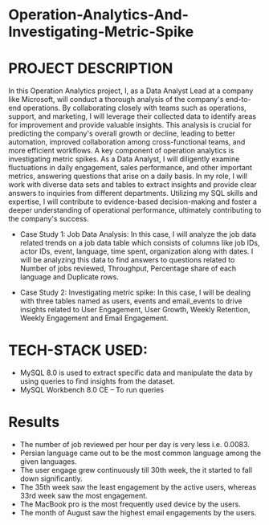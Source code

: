 # Operation-Analytics-And-Investigating-Metric-Spike
# PROJECT DESCRIPTION
In this Operation Analytics project, I, as a Data Analyst Lead at a company like Microsoft, will conduct a thorough analysis of the company's end-to-end operations. By collaborating closely with teams such as operations, support, and marketing, I will leverage their collected data to identify areas for improvement and provide valuable insights.
This analysis is crucial for predicting the company's overall growth or decline, leading to better automation, improved collaboration among cross-functional teams, and more efficient workflows.
A key component of operation analytics is investigating metric spikes. As a Data Analyst, I will diligently examine fluctuations in daily engagement, sales performance, and other important metrics, answering questions that arise on a daily basis.
In my role, I will work with diverse data sets and tables to extract insights and provide clear answers to inquiries from different departments. Utilizing my SQL skills and expertise, I will contribute to evidence-based decision-making and foster a deeper understanding of operational performance, ultimately contributing to the company's success.

- Case Study 1: Job Data Analysis:
In this case, I will analyze the job data related trends on a job data table which consists of columns like job IDs, actor IDs, event, language, time spent, organization along with dates. I will be analyzing this data to find answers to questions related to Number of jobs reviewed, Throughput, Percentage share of each language and Duplicate rows.

- Case Study 2: Investigating metric spike:
In this case, I will be dealing with three tables named as users, events and email_events to drive insights related to User Engagement, User Growth, Weekly Retention, Weekly Engagement and Email Engagement.
# TECH-STACK USED:
- MySQL 8.0 is used to extract specific data and manipulate the data by using queries to find insights from the dataset.
- MySQL Workbench 8.0 CE – To run queries
# Results
- The number of job reviewed per hour per day is very less i.e. 0.0083.
- Persian language came out to be the most common language among the given languages.
- The user engage grew continuously till 30th week, the it started to fall down significantly.
- The 35th week saw the least engagement by the active users, whereas 33rd week saw the most engagement.
- The MacBook pro is the most frequently used device by the users.
- The month of August saw the highest email engagements by the users.
